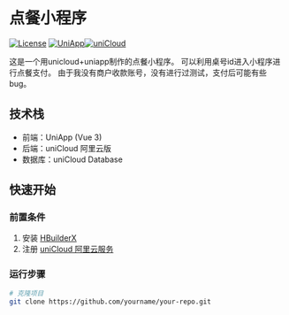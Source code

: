 # 点餐小程序

[![License](https://img.shields.io/badge/license-MIT-blue.svg)](LICENSE)
[![UniApp](https://img.shields.io/badge/UniApp-v3.x-%23007AFF)](https://uniapp.dcloud.io/)[![uniCloud](https://img.shields.io/badge/uniCloud-Aliyun-%23FF6A00)](https://uniapp.dcloud.io/uniCloud/)

这是一个用unicloud+uniapp制作的点餐小程序。
可以利用桌号id进入小程序进行点餐支付。
由于我没有商户收款账号，没有进行过测试，支付后可能有些bug。

## 技术栈
- 前端：UniApp (Vue 3)
- 后端：uniCloud 阿里云版
- 数据库：uniCloud Database

## 快速开始

### 前置条件
1. 安装 [HBuilderX](https://www.dcloud.io/hbuilderx.html)
2. 注册 [uniCloud 阿里云服务](https://unicloud.dcloud.net.cn/)

### 运行步骤
```bash
# 克隆项目
git clone https://github.com/yourname/your-repo.git
```
